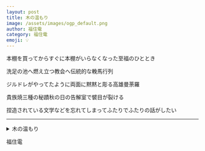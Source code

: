 ```yaml
---
layout: post
title: 木の温もり
image: /assets/images/ogp_default.png
author: 福住電
category: 福住電
emoji: 💡
---
```


<div class="tanka-area"><div class="tanka">
<p>本棚を買ってからすぐに本棚がいらなくなった至福のひととき</p>

<p>洗足の池へ燃え立つ教会へ伝統的な輓馬行列</p>

<p>ジルドレがやってたように両面に黙黙と彫る高雄曼荼羅</p>

<p>貴族焼三種の秘蹟秋の日の告解室で襞目が裂ける</p>

<p>捏造されている文学などを忘れてしまってふたりでふたりの話がしたい</p>

</div></div>

---

<details><summary>木の温もり</summary>
本棚を買ってからすぐに本棚がいらなくなった至福のひととき<br/>
洗足の池へ燃え立つ教会へ伝統的な輓馬行列<br/>
ジルドレがやってたように両面に黙黙と彫る高雄曼荼羅<br/>
貴族焼三種の秘蹟秋の日の告解室で襞目が裂ける<br/>
捏造されている文学などを忘れてしまってふたりでふたりの話がしたい<br/>
<br/>

</details>

福住電
